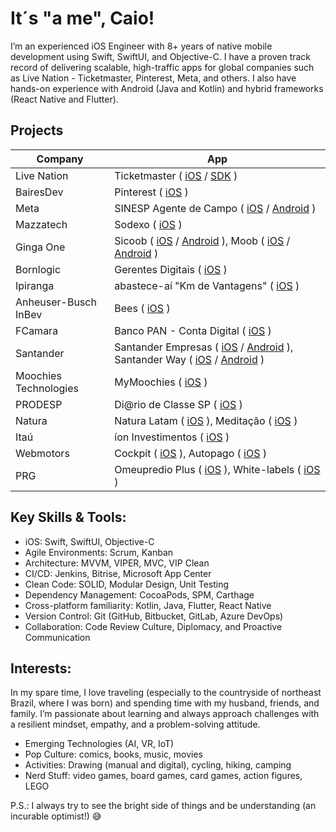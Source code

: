 # It´s "a me", Caio!

I’m an experienced iOS Engineer with 8+ years of native mobile development using Swift, SwiftUI, and Objective-C. I have a proven track record of delivering scalable, high-traffic apps for global companies such as Live Nation - Ticketmaster, Pinterest, Meta, and others. I also have hands-on experience with Android (Java and Kotlin) and hybrid frameworks (React Native and Flutter).

## Projects

| Company | App |
|--|--|
|Live Nation| Ticketmaster ( [iOS](https://apps.apple.com/us/app/ticketmaster-buy-sell-tickets/id500003565) / [SDK](https://developer.ticketmaster.com/products-and-docs/sdks/presence-sdk/) )|
|BairesDev| Pinterest ( [iOS](https://apps.apple.com/br/app/pinterest/id429047995) )|
|Meta| SINESP Agente de Campo ( [iOS](https://apps.apple.com/br/app/agente-de-campo/id1513040092) / [Android](https://play.google.com/store/apps/details?id=br.gov.sinesp.agentedecampo&hl=pt_BR&gl=US) )|
|Mazzatech| Sodexo ( [iOS](https://apps.apple.com/br/app/sodexo-brasil/id921795142) )|
|Ginga One| Sicoob ( [iOS](https://apps.apple.com/br/app/sicoob/id416696406) / [Android](https://play.google.com/store/apps/details?id=br.com.sicoobnet&hl=pt_BR&gl=US) ), Moob ( [iOS](https://apps.apple.com/br/app/sicoob-moob/id1446784675) / [Android](https://play.google.com/store/apps/details?id=br.com.sicoob.moob&hl=pt_BR&gl=US) )|
|Bornlogic| Gerentes Digitais ( [iOS](https://apps.apple.com/br/app/gerentes-digitais/id1578496893) )|
|Ipiranga| abastece-aí "Km de Vantagens" ( [iOS](https://apps.apple.com/br/app/abastece-a%C3%AD-cashback-e-pix/id1052059383) )|
|Anheuser-Busch InBev| Bees ( [iOS](https://apps.apple.com/br/app/parceiro-bees-brasil/id1487803580) )|
|FCamara| Banco PAN - Conta Digital ( [iOS](https://apps.apple.com/br/app/banco-pan-conta-digital/id1410400504) )|
|Santander| Santander Empresas ( [iOS](https://apps.apple.com/br/app/santander-empresas/id615442443) / [Android](https://play.google.com/store/apps/details?id=com.santandermovelempresarial.app&hl=pt_BR&gl=US) ), Santander Way ( [iOS](https://apps.apple.com/br/app/santander-way/id1154266372) / [Android](https://play.google.com/store/apps/details?id=br.com.santander.way&hl=pt_BR&gl=US) )|
|Moochies Technologies| MyMoochies ( [iOS](https://apps.apple.com/gb/app/mymoochies/id1585809293) )|
|PRODESP| Di@rio de Classe SP ( [iOS](https://apps.apple.com/br/app/di-rio-de-classe-sp/id1548962574) )|
|Natura| Natura Latam ( [iOS](https://apps.apple.com/br/app/natura-perfumes-e-cosm%C3%A9ticos/id1061637276) ), Meditação ( [iOS](https://apps.apple.com/br/app/medita%C3%A7%C3%A3o-natura/id1407427495) )|
|Itaú| íon Investimentos ( [iOS](https://apps.apple.com/br/app/%C3%ADon-ita%C3%BA-investimentos/id1531733746) )|
|Webmotors| Cockpit ( [iOS](https://apps.apple.com/br/app/cockpit/id1069917512) ), Autopago ( [iOS](https://apps.apple.com/br/app/webmotors-autopago/id1422505821) )|
|PRG| Omeupredio Plus ( [iOS](https://apps.apple.com/br/app/omeupredio-plus/id1503807143) ), White-labels ( [iOS](https://apps.apple.com/br/developer/prg-comercio-e-servicos-de-informatica/id1372617406?see-all=i-phonei-pad-apps) )|  

## Key Skills & Tools:
- iOS: Swift, SwiftUI, Objective-C
- Agile Environments: Scrum, Kanban
- Architecture: MVVM, VIPER, MVC, VIP Clean
- CI/CD: Jenkins, Bitrise, Microsoft App Center
- Clean Code: SOLID, Modular Design, Unit Testing
- Dependency Management: CocoaPods, SPM, Carthage
- Cross-platform familiarity: Kotlin, Java, Flutter, React Native
- Version Control: Git (GitHub, Bitbucket, GitLab, Azure DevOps)
- Collaboration: Code Review Culture, Diplomacy, and Proactive Communication

## Interests:

In my spare time, I love traveling (especially to the countryside of northeast Brazil, where I was born) and spending time with my husband, friends, and family. I’m passionate about learning and always approach challenges with a resilient mindset, empathy, and a problem-solving attitude.

- Emerging Technologies (AI, VR, IoT)
- Pop Culture: comics, books, music, movies
- Activities: Drawing (manual and digital), cycling, hiking, camping
- Nerd Stuff: video games, board games, card games, action figures, LEGO

P.S.: I always try to see the bright side of things and be understanding (an incurable optimist!) 😅

